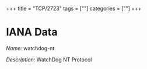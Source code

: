 +++
title = "TCP/2723"
tags = [""]
categories = [""]
+++

# IANA Data

_Name:_ watchdog-nt

_Description:_ WatchDog NT Protocol

